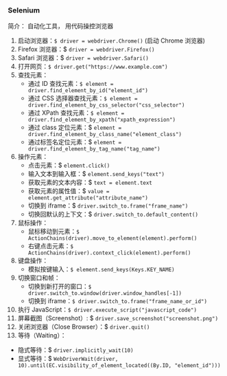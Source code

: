 ### Selenium

简介： 自动化工具， 用代码操控浏览器

1. 启动浏览器：`$ driver = webdriver.Chrome()` (启动 Chrome 浏览器)
2. Firefox 浏览器：$ `driver = webdriver.Firefox()`
3. Safari 浏览器：$ `driver = webdriver.Safari()`
4. 打开网页：`$ driver.get("https://www.example.com")`
5. 查找元素：
   - 通过 ID 查找元素：`$ element = driver.find_element_by_id("element_id")`
   - 通过 CSS 选择器查找元素：`$ element = driver.find_element_by_css_selector("css_selector")`
   - 通过 XPath 查找元素：`$ element = driver.find_element_by_xpath("xpath_expression")`
   - 通过 class 定位元素：$ `element = driver.find_element_by_class_name("element_class")`
   - 通过标签名定位元素：$ `element = driver.find_element_by_tag_name("tag_name")`
6. 操作元素：
   - 点击元素：$ `element.click()`
   - 输入文本到输入框：$ `element.send_keys("text")`
   - 获取元素的文本内容：$ `text = element.text`
   - 获取元素的属性值：$ `value = element.get_attribute("attribute_name")`
   - 切换到 iframe：$ `driver.switch_to.frame("frame_name")`
   - 切换回默认的上下文：$ `driver.switch_to.default_content()`
7. 鼠标操作：
   - 鼠标移动到元素：`$ ActionChains(driver).move_to_element(element).perform()`
   - 右键点击元素：`$ ActionChains(driver).context_click(element).perform()`
8. 键盘操作：
   - 模拟按键输入：`$ element.send_keys(Keys.KEY_NAME)`
9. 切换窗口和帧：
   - 切换到新打开的窗口：`$ driver.switch_to.window(driver.window_handles[-1])`
   - 切换到 iframe：`$ driver.switch_to.frame("frame_name_or_id")`
10. 执行 JavaScript：`$ driver.execute_script("javascript_code")`
11. 屏幕截图（Screenshot）: $ `driver.save_screenshot("screenshot.png")`
12. 关闭浏览器（Close Browser）：$ `driver.quit()`
13. 等待（Waiting）：
- 隐式等待：$ `driver.implicitly_wait(10)`
- 显式等待：$ `WebDriverWait(driver, 10).until(EC.visibility_of_element_located((By.ID, "element_id")))`
